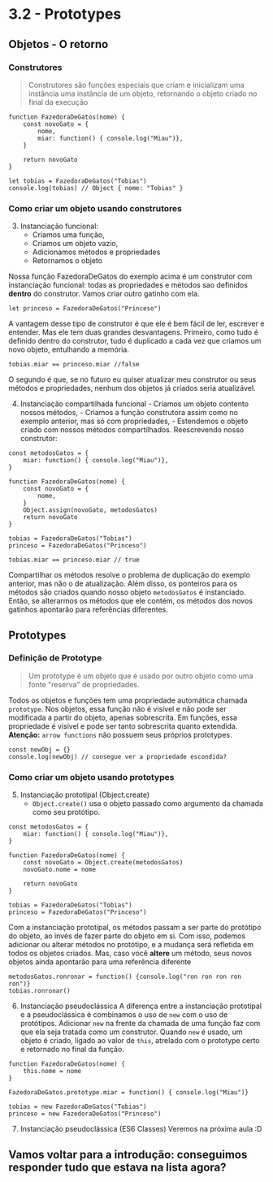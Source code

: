 # 3.2 - Prototypes

## Objetos - O retorno

### Construtores

> Construtores são funções especiais que criam e inicializam uma instância uma instância de um objeto, retornando o objeto criado no final da execução

```
function FazedoraDeGatos(nome) {
    const novoGato = {
        nome,
        miar: function() { console.log("Miau")},
    }

    return novoGato
}

let tobias = FazedoraDeGatos("Tobias")
console.log(tobias) // Object { nome: "Tobias" }
```

### Como criar um objeto usando construtores

3. Instanciação funcional:
   - Criamos uma função,
   - Criamos um objeto vazio,
   - Adicionamos métodos e propriedades
   - Retornamos o objeto

Nossa função FazedoraDeGatos do exemplo acima é um construtor com instanciação funcional: todas as propriedades e métodos sao definidos **dentro** do construtor. Vamos criar outro gatinho com ela.

```
let princeso = FazedoraDeGatos("Princeso")
```

A vantagem desse tipo de construtor é que ele é bem fácil de ler, escrever e entender. Mas ele tem duas grandes desvantagens. Primeiro, como tudo é definido dentro do construtor, tudo é duplicado a cada vez que criamos um novo objeto, entulhando a memória.

```
tobias.miar == princeso.miar //false
```

O segundo é que, se no futuro eu quiser atualizar meu construtor ou seus métodos e propriedades, nenhum dos objetos já criados seria atualizável.

4. Instanciação compartilhada funcional - Criamos um objeto contento nossos métodos, - Criamos a função construtora assim como no exemplo anterior, mas só com propriedades, - Estendemos o objeto criado com nossos métodos compartilhados.
   Reescrevendo nosso construtor:

```
const metodosGatos = {
    miar: function() { console.log("Miau")},
}

function FazedoraDeGatos(nome) {
    const novoGato = {
        nome,
    }
    Object.assign(novoGato, metodosGatos)
    return novoGato
}

tobias = FazedoraDeGatos("Tobias")
princeso = FazedoraDeGatos("Princeso")

tobias.miar == princeso.miar // true
```

Compartilhar os métodos resolve o problema de duplicação do exemplo anterior, mas não o de atualização. Além disso, os ponteiros para os métodos são criados quando nosso objeto `metodosGatos` é instanciado. Então, se alterarmos os métodos que ele contém, os métodos dos novos gatinhos apontarão para referências diferentes.

## Prototypes

### Definição de Prototype

> Um prototype é um objeto que é usado por outro objeto como uma fonte "reserva" de propriedades.

Todos os objetos e funções tem uma propriedade automática chamada `prototype`. Nos objetos, essa função não é visível e não pode ser modificada a partir do objeto, apenas sobrescrita. Em funções, essa propriedade é visível e pode ser tanto sobrescrita quanto extendida. **Atenção:** `arrow functions` não possuem seus próprios prototypes.

```
const newObj = {}
console.log(newObj) // consegue ver a propriedade escondida?
```

### Como criar um objeto usando prototypes

5. Instanciação prototipal (Object.create)
   - `Object.create()` usa o objeto passado como argumento da chamada como seu protótipo.

```
const metodosGatos = {
    miar: function() { console.log("Miau")},
}

function FazedoraDeGatos(nome) {
    const novoGato = Object.create(metodosGatos)
    novoGato.nome = nome

    return novoGato
}

tobias = FazedoraDeGatos("Tobias")
princeso = FazedoraDeGatos("Princeso")
```

Com a instanciação prototipal, os métodos passam a ser parte do protótipo do objeto, ao invés de fazer parte do objeto em si. Com isso, podemos adicionar ou alterar métodos no protótipo, e a mudança será refletida em todos os objetos criados. Mas, caso você **altere** um método, seus novos objetos ainda apontarão para uma referência diferente

```
metodosGatos.ronronar = function() {console.log("ron ron ron ron ron")}
tobias.ronronar()
```

6. Instanciação pseudoclássica
   A diferença entre a instanciação prototipal e a pseudoclássica é combinamos o uso de `new` com o uso de protótipos. Adicionar `new` na frente da chamada de uma função faz com que ela seja tratada como um construtor. Quando `new` é usado, um objeto é criado, ligado ao valor de `this`, atrelado com o prototype certo e retornado no final da função.

```
function FazedoraDeGatos(nome) {
    this.nome = nome
}

FazedoraDeGatos.prototype.miar = function() { console.log("Miau")}

tobias = new FazedoraDeGatos("Tobias")
princeso = new FazedoraDeGatos("Princeso")
```

7. Instanciação pseudoclássica (ES6 Classes)
   Veremos na próxima aula :D

## Vamos voltar para a introdução: conseguimos responder tudo que estava na lista agora?
